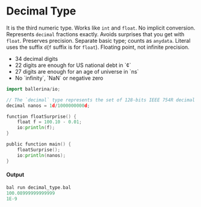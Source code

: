 # Decimal Type

 It is the third numeric type. Works like `int` and `float`. No implicit conversion.
 Represents `decimal` fractions exactly. Avoids surprises that you get with `float`. Preserves precision.
 Separate basic type; counts as `anydata`. Literal uses the suffix `d`(`f` suffix is for `float`).
 Floating point, not infinite precision.
 <ul>
 <li>34 decimal digits</li>
 <li>22 digits are enough for US national debt in `¢`</li>
 <li>27 digits are enough for an age of universe in `ns`</li>
 <li>No `infinity`, `NaN` or negative zero</li>
 </ul>

```go
import ballerina/io;

// The `decimal` type represents the set of 128-bits IEEE 754R decimal floating point numbers.
decimal nanos = 1d/1000000000d;

function floatSurprise() {
    float f = 100.10 - 0.01;
    io:println(f);
}

public function main() {
    floatSurprise();
    io:println(nanos);
}
```

#### Output

```go
bal run decimal_type.bal
100.08999999999999
1E-9
```
